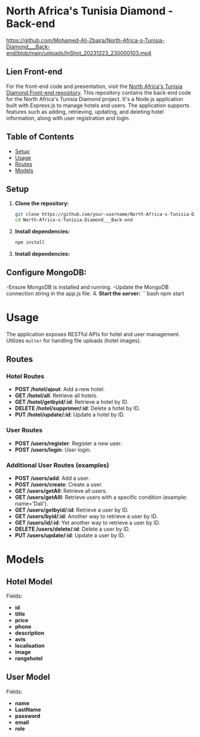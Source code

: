 # North Africa's Tunisia Diamond - Back-end

https://github.com/Mohamed-Ali-Zbaira/North-Africa-s-Tunisia-Diamond___Back-end/blob/main/uploads/InShot_20231223_230000103.mp4
## Lien Front-end

For the front-end code and presentation, visit the [North Africa's Tunisia Diamond Front-end repository](https://github.com/Mohamed-Ali-Zbaira/North-Africa-s-Tunisia-Diamond___front-end).
This repository contains the back-end code for the North Africa's Tunisia Diamond project. It's a Node.js application built with Express.js to manage hotels and users. The application supports features such as adding, retrieving, updating, and deleting hotel information, along with user registration and login.

## Table of Contents
- [Setup](#setup)
- [Usage](#usage)
- [Routes](#routes)
- [Models](#models)

## Setup

1. **Clone the repository:**
   ```bash
   git clone https://github.com/your-username/North-Africa-s-Tunisia-Diamond___Back-end.git
   cd North-Africa-s-Tunisia-Diamond___Back-end
2. **Install dependencies:**
   ```bash
   npm install
3. **Install dependencies:**
## Configure MongoDB:
-Ensure MongoDB is installed and running.
-Update the MongoDB connection string in the app.js file.
4. **Start the server:**
    ```bash
    npm start
# Usage

The application exposes RESTful APIs for hotel and user management.
Utilizes `multer` for handling file uploads (hotel images).

## Routes

### Hotel Routes

- **POST /hotel/ajout**: Add a new hotel.
- **GET /hotel/all**: Retrieve all hotels.
- **GET /hotel/getbyid/:id**: Retrieve a hotel by ID.
- **DELETE /hotel/supprimer/:id**: Delete a hotel by ID.
- **PUT /hotel/update/:id**: Update a hotel by ID.

### User Routes

- **POST /users/register**: Register a new user.
- **POST /users/login**: User login.

### Additional User Routes (examples)

- **POST /users/add**: Add a user.
- **POST /users/create**: Create a user.
- **GET /users/getAll**: Retrieve all users.
- **GET /users/getAlll**: Retrieve users with a specific condition (example: name='Dali').
- **GET /users/getbyid/:id**: Retrieve a user by ID.
- **GET /users/byid/:id**: Another way to retrieve a user by ID.
- **GET /users/id/:id**: Yet another way to retrieve a user by ID.
- **DELETE /users/delete/:id**: Delete a user by ID.
- **PUT /users/update/:id**: Update a user by ID.
# Models

## Hotel Model

Fields:

- **id**
- **title**
- **price**
- **phone**
- **description**
- **avis**
- **localisation**
- **image**
- **rangshotel**

## User Model

Fields:

- **name**
- **LastName**
- **password**
- **email**
- **role**

